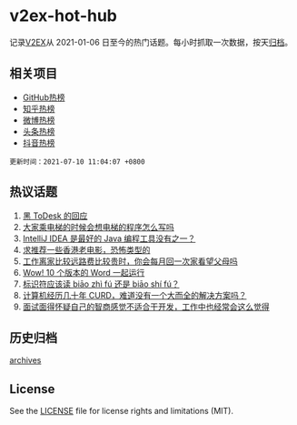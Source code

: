 # v2ex-hot-hub

 记录[V2EX](https://www.v2ex.com/)从 2021-01-06 日至今的热门话题。每小时抓取一次数据，按天[归档](archives)。
 
 ## 相关项目

- [GitHub热榜](https://github.com/snaildev/github-hot-hub)
- [知乎热榜](https://github.com/snaildev/zhihu-hot-hub)
- [微博热榜](https://github.com/snaildev/weibo-hot-hub)
- [头条热榜](https://github.com/snaildev/toutiao-hot-hub)
- [抖音热榜](https://github.com/snaildev/douyin-hot-hub)


 `更新时间：2021-07-10 11:04:07 +0800`

## 热议话题

1. [黑 ToDesk 的回应](https://www.v2ex.com/t/788495)
1. [大家乘电梯的时候会想电梯的程序怎么写吗](https://www.v2ex.com/t/788522)
1. [IntelliJ IDEA 是最好的 Java 编程工具没有之一？](https://www.v2ex.com/t/788523)
1. [求推荐一些香港老电影，恐怖类型的](https://www.v2ex.com/t/788539)
1. [工作离家比较远路费比较贵时，你会每月回一次家看望父母吗](https://www.v2ex.com/t/788476)
1. [Wow! 10 个版本的 Word 一起运行](https://www.v2ex.com/t/788472)
1. [标识符应该读 biāo zhì fú 还是 biāo shí fú？](https://www.v2ex.com/t/788557)
1. [计算机经历几十年 CURD，难道没有一个大而全的解决方案吗？](https://www.v2ex.com/t/788561)
1. [面试面得怀疑自己的智商感觉不适合干开发，工作中也经常会这么觉得](https://www.v2ex.com/t/788506)

## 历史归档

[archives](archives)

## License

See the [LICENSE](LICENSE) file for license rights and limitations (MIT).
